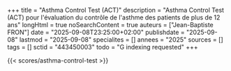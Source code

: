 +++
title = "Asthma Control Test (ACT)"
description = "Asthma Control Test (ACT) pour l'évaluation du contrôle de l'asthme des patients de plus de 12 ans"
longHtml = true
noSearchContent = true
auteurs = ["Jean-Baptiste FRON"]
date = "2025-09-08T23:25:00+02:00"
publishdate = "2025-09-08"
lastmod = "2025-09-08"
specialites = []
annees = "2025"
sources = []
tags = []
sctid = "443450003"
todo = "G indexing requested"
+++

{{< scores/asthma-control-test >}}
